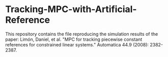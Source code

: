 # Tracking-MPC-with-Artificial-Reference
This repository contains the file reproducing the simulation results of the paper: Limón, Daniel, et al. "MPC for tracking piecewise constant references for constrained linear systems." Automatica 44.9 (2008): 2382-2387.
